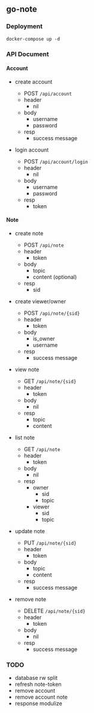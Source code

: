 ## go-note

### Deployment
`docker-compose up -d`

### API Document
#### Account
* create account
	* POST `/api/account`
	* header
		* nil
	* body
		* username
		* password
	* resp
		* success message

* login account
	* POST `/api/account/login`
	* header
		* nil
	* body
		* username
		* password
	* resp
		* token

#### Note
* create note
	* POST `/api/note`
	* header
		* token
	* body
		* topic
		* content (optional)
	* resp
		* sid

* create viewer/owner
	* POST `/api/note/{sid}`
	* header
		* token
	* body
		* is_owner
		* username
	* resp
		* success message

* view note
	* GET `/api/note/{sid}`
	* header
		* token
	* body
		* nil
	* resp
		* topic
		* content

* list note
	* GET `/api/note`
	* header
		* token
	* body
		* nil
	* resp
		* owner
			* sid
			* topic
		* viewer
			* sid
			* topic

* update note
	* PUT `/api/note/{sid}`
	* header
		* token
	* body
		* topic
		* content
	* resp
		* success message

* remove note
	* DELETE `/api/note/{sid}`
	* header
		* token
	* body
		* nil
	* resp
		* success message


### TODO
* database rw split
* refresh note-token
* remove account
* remove account note
* response modulize
